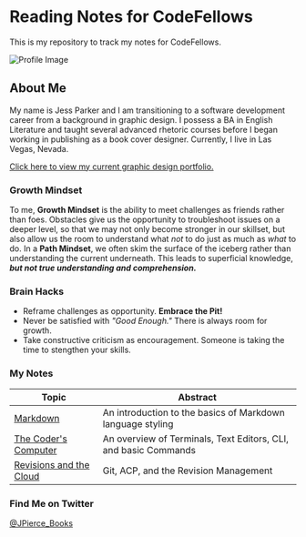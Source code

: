 # Reading Notes for CodeFellows

This is my repository to track my notes for CodeFellows.

![Profile Image](https://static.wixstatic.com/media/3863c9_532b1d1ad41a497cb1a96458d188ba7f~mv2.jpg/v1/fill/w_380,h_369,al_c,q_80,usm_0.66_1.00_0.01/Profile.webp)




## About Me

My name is Jess Parker and I am transitioning to a software development career from a background in graphic design. I possess a BA in English Literature and taught several advanced rhetoric courses before I began working in publishing as a book cover designer. Currently, I live in Las Vegas, Nevada. 

[Click here to view my current graphic design portfolio.](https://www.parkerbookdesign.com)


### Growth Mindset

To me, **Growth Mindset** is the ability to meet challenges as friends rather than foes. Obstacles give us the opportunity to troubleshoot issues on a deeper level, so that we may not only become stronger in our skillset, but also allow us the room to understand what *not* to do just as much as *what* to do. In a **Path Mindset**, we often skim the surface of the iceberg rather than understanding the current underneath. This leads to superficial knowledge, ***but not true understanding and comprehension.***


### Brain Hacks

- Reframe challenges as opportunity. **Embrace the Pit!**
- Never be satisfied with *"Good Enough."* There is always room for growth.
- Take constructive criticism as encouragement. Someone is taking the time to stengthen your skills.

### My Notes

Topic | Abstract
------------ | ------------
[Markdown](markdown.md) | An introduction to the basics of Markdown language styling
[The Coder's Computer](thecoderscomputer.md) | An overview of Terminals, Text Editors, CLI, and basic Commands
[Revisions and the Cloud](revisionsandthecloud.md) | Git, ACP, and the Revision Management



### Find Me on Twitter

[@JPierce_Books](https://twitter.com/jpierce_books)



